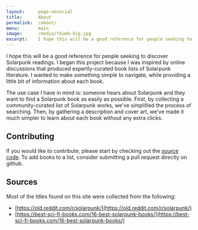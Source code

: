```yaml
---
layout:     page-nosocial
title:      About
permalink:  /about/
menu:       main
image:      /media/thumb-big.jpg
excerpt:    I hope this will be a good reference for people seeking to discover Solarpunk readings.
---
```


I hope this will be a good reference for people seeking to discover Solarpunk readings.
I began this project because I was inspired by online discussions that produced expertly-curated book lists of Solarpunk literature.
I wanted to make something simple to navigate, while providing a little bit of information about each book.

The use case I have in mind is: someone hears about Solarpunk and they want to find a Solarpunk book as easily as possible.
First, by collecting a community-curated list of Solarpunk works, we've simplified the process of searching.
Then, by gathering a description and cover art, we've made it much simpler to learn about each book without any extra clicks.

## Contributing

If you would like to contribute, please start by checking out the [source code](https://github.com/iandennismiller/solarpunk/).
To add books to a list, consider submitting a pull request directly on github.

## Sources

Most of the titles found on this site were collected from the following:

- [https://old.reddit.com/r/solarpunk/](https://old.reddit.com/r/solarpunk/)
- [https://best-sci-fi-books.com/16-best-solarpunk-books/](https://best-sci-fi-books.com/16-best-solarpunk-books/)
